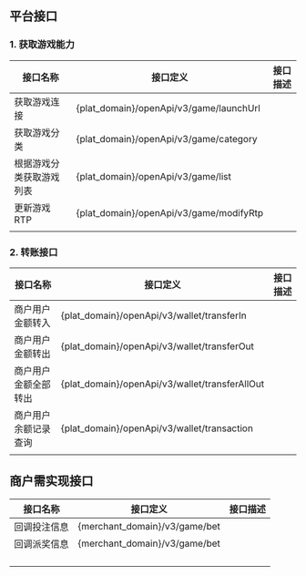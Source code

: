 ## 平台接口

### 1. 获取游戏能力

| 接口名称         | 接口定义                                    | 接口描述 |   
|--------------|-----------------------------------------|------|
| 获取游戏连接       | {plat_domain}/openApi/v3/game/launchUrl |      |   
| 获取游戏分类       | {plat_domain}/openApi/v3/game/category  |      |   
| 根据游戏分类获取游戏列表 | {plat_domain}/openApi/v3/game/list      |      |   
| 更新游戏RTP      | {plat_domain}/openApi/v3/game/modifyRtp |      |   
|              |                                         |      |   

### 2. 转账接口

| 接口名称       | 接口定义                                           | 接口描述 |
|------------|------------------------------------------------|------|
| 商户用户金额转入   | {plat_domain}/openApi/v3/wallet/transferIn     |      |
| 商户用户金额转出   | {plat_domain}/openApi/v3/wallet/transferOut    |      |
| 商户用户金额全部转出 | {plat_domain}/openApi/v3/wallet/transferAllOut |      |
| 商户用户余额记录查询 | {plat_domain}/openApi/v3/wallet/transaction    |      |
|            |                                                |      |

## 商户需实现接口

| 接口名称   | 接口定义                          | 接口描述 |
|--------|-------------------------------|------|
| 回调投注信息 | {merchant_domain}/v3/game/bet |      |
| 回调派奖信息 | {merchant_domain}/v3/game/bet |      |
|        |                               |      |
|        |                               |      |
|        |                               |      |
|        |                               |      |
 